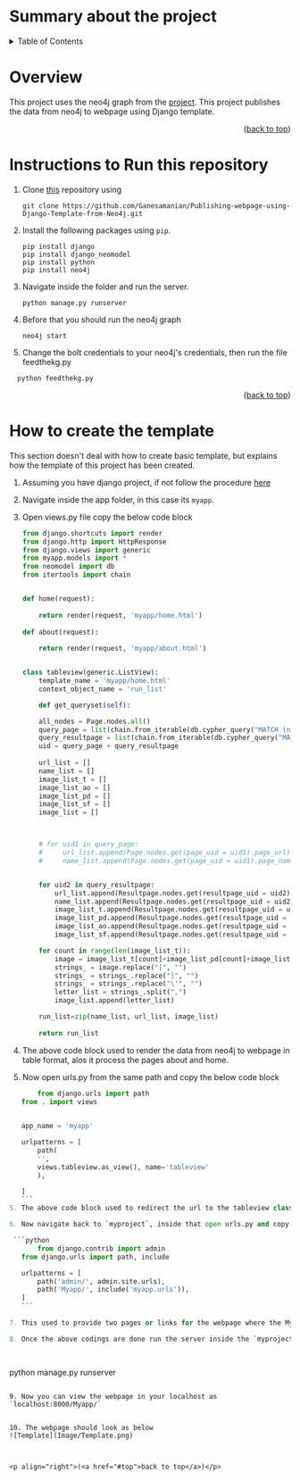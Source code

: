 # Summary about the project

<!-- TABLE OF CONTENTS -->
<details>
  <summary>Table of Contents</summary>
  <ol>
    <li><a href="#overview">overview</a></li>
    <li><a href="#instructions-to-Run-this-repository">Instructions to Run this repository</a></li>
    <li>
      <a href="#how-to-create-the-template">How to create the template</a>
      <ul>
        <li><a href="#create-documented-code">Create documented code</a></li>
        <li><a href="#setup-sphinx-project">Setup sphinx project</a></li>
        <li><a href="#configure-sphinx-documentation-builder">Configure sphinx documentation builder</a></li>
        <li><a href="#configure-the-`.rst`-files">Configure the `.rst` files</a></li>
        <li><a href="#Build-the-documentation-in-HTML-and/or-Latex">Build the documentation in HTML and/or Latex</a></li>
      </ul>
    </li>
    
  </ol>
</details>





<!-- Overview -->
# Overview
This project uses the neo4j graph from the [project](https://github.com/Ganesamanian/Graph-modeling-with-car-crash-attributes). This project publishes the data from neo4j to webpage using Django template. 

<p align="right">(<a href="#top">back to top</a>)</p>


<!-- Instructions to Run this repository -->
# Instructions to Run this repository
1. Clone [this](https://github.com/Ganesamanian/Publishing-webpage-using-Django-Template-from-Neo4j) repository using 
   ```
   git clone https://github.com/Ganesamanian/Publishing-webpage-using-Django-Template-from-Neo4j.git
   ```
2. Install the following packages using `pip`.
   ```
   pip install django
   pip install django_neomodel
   pip install python
   pip install neo4j
   ```
3. Navigate inside the folder and run the server.

   ```
   python manage.py runserver
   ```
4. Before that you should run the neo4j graph
   ```
   neo4j start
   ```
5. Change the bolt credentials to your neo4j's credentials, then run the file feedthekg.py
 ```
   python feedthekg.py
   ```

<p align="right">(<a href="#top">back to top</a>)</p>


<!-- How to create the template -->
# How to create the template
This section doesn't deal with how to create basic template, but explains how the template of this project has been created.

1. Assuming you have django project, if not follow the procedure [here](https://github.com/Ganesamanian/Graph-modeling-with-car-crash-attributes/blob/master/Document/Django.pdf)

2. Navigate inside the app folder, in this case its `myapp`.

3. Open views.py file copy the below code block   
   
   
    ```python
    from django.shortcuts import render
	from django.http import HttpResponse
	from django.views import generic
	from myapp.models import *
	from neomodel import db
	from itertools import chain


	def home(request):
	    
	    return render(request, 'myapp/home.html')
	    
	def about(request):
	    
	    return render(request, 'myapp/about.html')


	class tableview(generic.ListView):
	    template_name = 'myapp/home.html'
	    context_object_name = 'run_list'

	    def get_queryset(self):

		all_nodes = Page.nodes.all()
		query_page = list(chain.from_iterable(db.cypher_query("MATCH (n:Page) RETURN n.page_uid")[0]))
		query_resultpage = list(chain.from_iterable(db.cypher_query("MATCH (n:Resultpage) RETURN n.resultpage_uid")[0]))
		uid = query_page + query_resultpage
		
		url_list = []
		name_list = []
		image_list_t = []
		image_list_ao = []
		image_list_pd = []
		image_list_sf = []
		image_list = []



		# for uid1 in query_page:
		#     url_list.append(Page.nodes.get(page_uid = uid1).page_url)
		#     name_list.append(Page.nodes.get(page_uid = uid1).page_name)


		for uid2 in query_resultpage:
		    url_list.append(Resultpage.nodes.get(resultpage_uid = uid2).resultpage_url)
		    name_list.append(Resultpage.nodes.get(resultpage_uid = uid2).resultpage_name)
		    image_list_t.append(Resultpage.nodes.get(resultpage_uid = uid2).resultpage_test_image_url)
		    image_list_pd.append(Resultpage.nodes.get(resultpage_uid = uid2).resultpage_pedestrain_image_url)
		    image_list_ao.append(Resultpage.nodes.get(resultpage_uid = uid2).resultpage_adultoccupant_image_url)
		    image_list_sf.append(Resultpage.nodes.get(resultpage_uid = uid2).resultpage_safety_image_url)

		for count in range(len(image_list_t)):
		    image = image_list_t[count]+image_list_pd[count]+image_list_ao[count]+image_list_sf[count]   
		    strings_ = image.replace("[", "")
		    strings_ = strings_.replace("]", "")
		    strings_ = strings_.replace("\'", "")
		    letter_list = strings_.split(",")        
		    image_list.append(letter_list)

		run_list=zip(name_list, url_list, image_list)
		
		return run_list
    ```
 
 4. The above code block used to render the data from neo4j to webpage in table format, alos it process the pages about and home.
 
 5. Now open urls.py from the same path and copy the below code block
 
 ```python
        from django.urls import path
	from . import views

	
	app_name = 'myapp'

	urlpatterns = [
	    path(
		'',
		views.tableview.as_view(), name='tableview'
		),

	]
    ```
 5. The above code block used to redirect the url to the tableview class in views.py
 
 6. Now navigate back to `myproject`, inside that open urls.py and copy the below code block
 
  ```python
        from django.contrib import admin
	from django.urls import path, include

	urlpatterns = [
	    path('admin/', admin.site.urls),
	    path('Myapp/', include('myapp.urls')),
	]
    ```
    
7. This used to provide two pages or links for the webpage where the Myapp link redirects to urls.py in the app folder which in turn projects the webapge.

8. Once the above codings are done run the server inside the `myproject` folder 

   
   ```
   python manage.py runserver
   ```

9. Now you can view the webpage in your localhost as `localhost:8000/Myapp/`


10. The webpage should look as below
![Template](Image/Template.png)



<p align="right">(<a href="#top">back to top</a>)</p>
